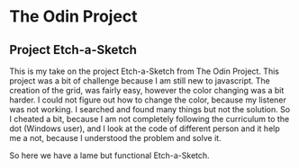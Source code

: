 # The Odin Project

## Project Etch-a-Sketch

This is my take on the project Etch-a-Sketch from The Odin Project. This project was a bit of challenge because I am still new to javascript. The creation of the grid, was fairly easy, however the color changing was a bit harder. I could not figure out how to change the color, because my listener was not working. I searched and found many things but not the solution. So I cheated a bit, because I am not completely following the curriculum to the dot (Windows user), and I look at the code of different person and it help me a not, because I understood the problem and solve it. 

So here we have a lame but functional Etch-a-Sketch.